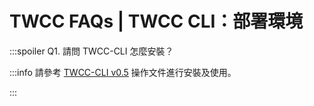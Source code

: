# TWCC FAQs | TWCC CLI：部署環境

:::spoiler Q1. 請問 TWCC-CLI 怎麼安裝？

:::info
請參考 [TWCC-CLI v0.5](https://github.com/TW-NCHC/TWCC-CLI/tree/v0.5) 操作文件進行安裝及使用。

:::
